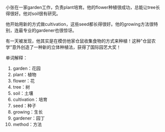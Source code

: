 小张在一家garden工作，负责plant培育。他的flower种植很成功，总能让tree长得很好。他对soil很有研究。

他开始用新的方式做cultivation，这些seed都长得很好。他的growing方法很特别，连最专业的gardener也很惊讶。

有一天被发现，他其实是在模仿他家仓鼠收集食物的方式来种植！这种"仓鼠农学"意外创造了一种新的立体种植法，获得了国际园艺大奖！

单词解释：
1. garden：花园
2. plant：植物
3. flower：花
4. tree：树
5. soil：土壤
6. cultivation：培育
7. seed：种子
8. growing：生长
9. gardener：园丁
10. method：方法 
